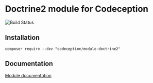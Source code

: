 # Doctrine2 module for Codeception

![Build Status](https://github.com/Codeception/module-doctrine2/workflows/CI/badge.svg)

## Installation

```
composer require --dev "codeception/module-doctrine2"
```

## Documentation

<a href="https://codeception.com/docs/modules/Doctrine2">Module documentation</a>
